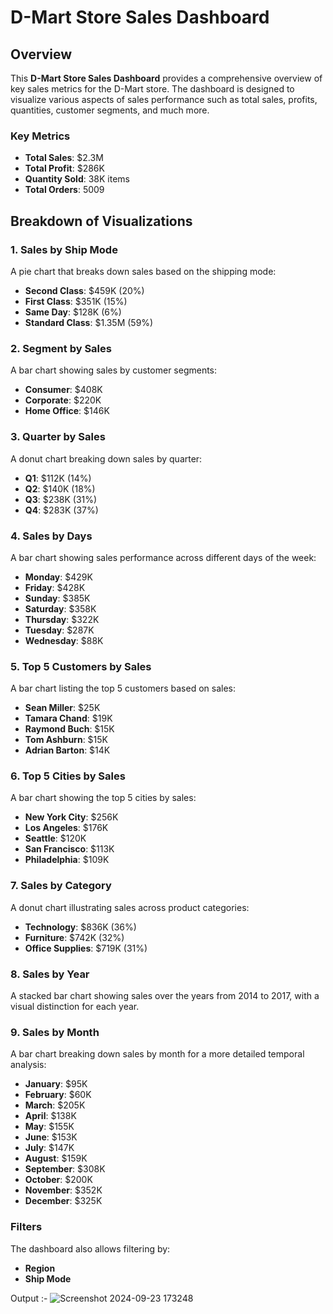 # D-Mart Store Sales Dashboard

## Overview
This **D-Mart Store Sales Dashboard** provides a comprehensive overview of key sales metrics for the D-Mart store. The dashboard is designed to visualize various aspects of sales performance such as total sales, profits, quantities, customer segments, and much more.

### Key Metrics
- **Total Sales**: $2.3M
- **Total Profit**: $286K
- **Quantity Sold**: 38K items
- **Total Orders**: 5009

## Breakdown of Visualizations

### 1. Sales by Ship Mode
   A pie chart that breaks down sales based on the shipping mode:
   - **Second Class**: $459K (20%)
   - **First Class**: $351K (15%)
   - **Same Day**: $128K (6%)
   - **Standard Class**: $1.35M (59%)

### 2. Segment by Sales
   A bar chart showing sales by customer segments:
   - **Consumer**: $408K
   - **Corporate**: $220K
   - **Home Office**: $146K

### 3. Quarter by Sales
   A donut chart breaking down sales by quarter:
   - **Q1**: $112K (14%)
   - **Q2**: $140K (18%)
   - **Q3**: $238K (31%)
   - **Q4**: $283K (37%)

### 4. Sales by Days
   A bar chart showing sales performance across different days of the week:
   - **Monday**: $429K
   - **Friday**: $428K
   - **Sunday**: $385K
   - **Saturday**: $358K
   - **Thursday**: $322K
   - **Tuesday**: $287K
   - **Wednesday**: $88K

### 5. Top 5 Customers by Sales
   A bar chart listing the top 5 customers based on sales:
   - **Sean Miller**: $25K
   - **Tamara Chand**: $19K
   - **Raymond Buch**: $15K
   - **Tom Ashburn**: $15K
   - **Adrian Barton**: $14K

### 6. Top 5 Cities by Sales
   A bar chart showing the top 5 cities by sales:
   - **New York City**: $256K
   - **Los Angeles**: $176K
   - **Seattle**: $120K
   - **San Francisco**: $113K
   - **Philadelphia**: $109K

### 7. Sales by Category
   A donut chart illustrating sales across product categories:
   - **Technology**: $836K (36%)
   - **Furniture**: $742K (32%)
   - **Office Supplies**: $719K (31%)

### 8. Sales by Year
   A stacked bar chart showing sales over the years from 2014 to 2017, with a visual distinction for each year.

### 9. Sales by Month
   A bar chart breaking down sales by month for a more detailed temporal analysis:
   - **January**: $95K
   - **February**: $60K
   - **March**: $205K
   - **April**: $138K
   - **May**: $155K
   - **June**: $153K
   - **July**: $147K
   - **August**: $159K
   - **September**: $308K
   - **October**: $200K
   - **November**: $352K
   - **December**: $325K

### Filters
The dashboard also allows filtering by:
- **Region**
- **Ship Mode**

Output :-
         ![Screenshot 2024-09-23 173248](https://github.com/user-attachments/assets/1f8a4fa0-b56f-4264-b843-74dc27b95edb)
